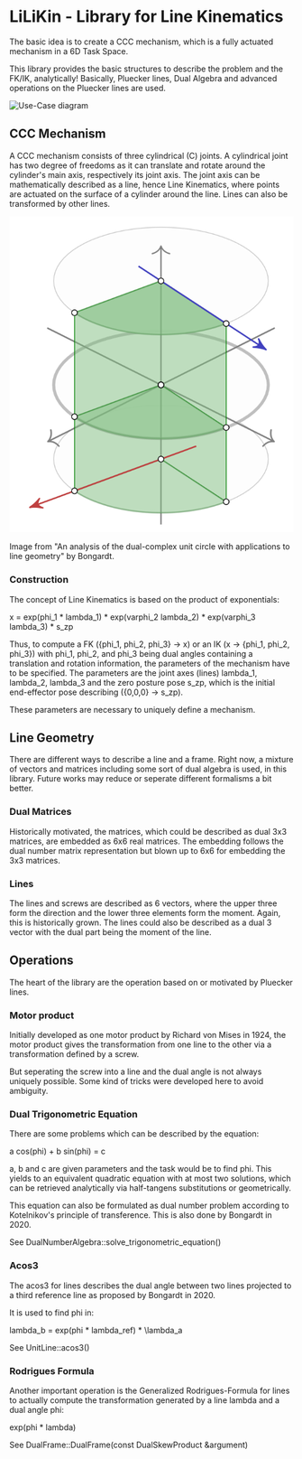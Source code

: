# LiLiKin - Library for Line Kinematics

The basic idea is to create a CCC mechanism, which is a fully actuated mechanism in a 6D Task Space.

This library provides the basic structures to describe the problem and the FK/IK, analytically!
Basically, Pluecker lines, Dual Algebra and advanced operations on the Pluecker lines are used.

![Use-Case diagram](https://www.plantuml.com/plantuml/png/PP3RQeGm48RlynHpsLwi3o0YAv6rulPmqmV8wgmRIA9COW-KldidfXInWYJvvfj_O8u-A0gBDI9_zKXGpRFHlGfwSZaKnVODPGdAWvfdOV0Q84n0Uhm563HX7mqHJ-L6Wt3MPzrf1ry2-BkJX2eWI2dX4VkRSjhRUqwBH2Rb1UawaULEXz3WP37G9ppFIEjql-fDSX-K6ymkBWanBZcjUqFo21tdMOxeaz1sgNoQw5tHi2-VVilreWmyBVOITs96l91QwtKbleKGSN9nEApBu1yE9JJfmZTsaf1bd0Svu4T0D_W_s6wXO2NBk9-PThrP1XJjVoHJC_2neGdltRgAvfOSUTHYpGy0)

## CCC Mechanism

A CCC mechanism consists of three cylindrical (C) joints.
A cylindrical joint has two degree of freedoms
  as it can translate and rotate around the cylinder's main axis, respectively its joint axis.
The joint axis can be mathematically described as a line, hence Line Kinematics,
  where points are actuated on the surface of a cylinder around the line.
Lines can also be transformed by other lines.

![Vizualization of a line transformation](doc/images/cylinder.png)

Image from "An analysis of the dual-complex unit circle with applications to line geometry" by Bongardt.

### Construction

The concept of Line Kinematics is based on the product of exponentials:

x = exp(phi_1 * lambda_1) * exp(varphi_2 lambda_2) * exp(varphi_3 lambda_3) * s_zp

Thus, to compute a FK ({phi_1, phi_2, phi_3} -> x) or an IK (x -> {phi_1, phi_2, phi_3}) with phi_1, phi_2, and phi_3
  being dual angles containing a translation and rotation information,
  the parameters of the mechanism have to be specified.
The parameters are the joint axes (lines) lambda_1, lambda_2, lambda_3 and the zero posture pose s_zp,
  which is the initial end-effector pose describing ({0,0,0} -> s_zp).

These parameters are necessary to uniquely define a mechanism.
  
## Line Geometry

There are different ways to describe a line and a frame. 
Right now, a mixture of vectors and matrices including some sort of dual algebra is used, in this library.
Future works may reduce or seperate different formalisms a bit better. 

### Dual Matrices

Historically motivated, the matrices, 
  which could be described as dual 3x3 matrices,
  are embedded as 6x6 real matrices.
The embedding follows the dual number matrix representation but blown up to 6x6 for embedding the 3x3 matrices.

### Lines

The lines and screws are described as 6 vectors, 
  where the upper three form the direction and the lower three elements form the moment.
Again, this is historically grown.
The lines could also be described as a dual 3 vector with the dual part being the moment of the line.

## Operations

The heart of the library are the operation based on or motivated by Pluecker lines.

### Motor product

Initially developed as one motor product by Richard von Mises in 1924, the motor product gives
the transformation from one line to the other via a transformation defined by a screw.

But seperating the screw into a line and the dual angle is not always uniquely possible.
Some kind of tricks were developed here to avoid ambiguity.

### Dual Trigonometric Equation

There are some problems which can be described by the equation:

a cos(phi) + b sin(phi) = c

a, b and c are given parameters and the task would be to find phi.
This yields to an equivalent quadratic equation with at most two solutions, 
  which can be retrieved analytically via half-tangens substitutions
  or geometrically.
  
This equation can also be formulated as dual number problem according to
Kotelnikov's principle of transference. This is also done by Bongardt in 2020.
  
See DualNumberAlgebra::solve_trigonometric_equation()

### Acos3

The acos3 for lines describes the dual angle between two lines
  projected to a third reference line as proposed by Bongardt in 2020.

It is used to find phi in:

lambda_b = exp(phi * lambda_ref) * \lambda_a

See UnitLine::acos3()

### Rodrigues Formula

Another important operation is the Generalized Rodrigues-Formula for lines to actually compute the transformation
generated by a line lambda and a dual angle phi:

exp(phi * lambda)

See DualFrame::DualFrame(const DualSkewProduct &argument)
